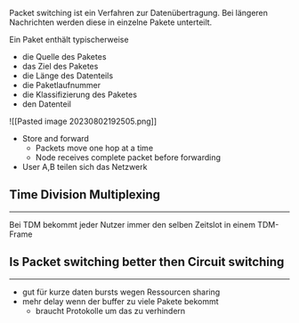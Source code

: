 
Packet switching ist ein Verfahren zur Datenübertragung. Bei längeren Nachrichten werden diese in einzelne Pakete unterteilt.

Ein Paket enthält typischerweise
- die Quelle des Paketes
- das Ziel des Paketes
- die Länge des Datenteils
- die Paketlaufnummer
- die Klassifizierung des Paketes 
- den Datenteil


![[Pasted image 20230802192505.png]]

- Store and forward
	- Packets move one hop at a time
	- Node receives complete packet before forwarding
- User A,B teilen sich das Netzwerk

## Time Division Multiplexing 
---
Bei TDM bekommt jeder Nutzer immer den selben Zeitslot in einem TDM-Frame


## Is Packet switching better then Circuit switching
---
- gut für kurze daten bursts wegen Ressourcen sharing
- mehr delay wenn der buffer zu viele Pakete bekommt
	- braucht Protokolle um das zu verhindern
